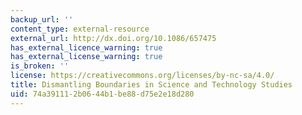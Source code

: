 ```yaml
---
backup_url: ''
content_type: external-resource
external_url: http://dx.doi.org/10.1086/657475
has_external_licence_warning: true
has_external_license_warning: true
is_broken: ''
license: https://creativecommons.org/licenses/by-nc-sa/4.0/
title: Dismantling Boundaries in Science and Technology Studies
uid: 74a39111-2b06-44b1-be88-d75e2e18d280
---
```


